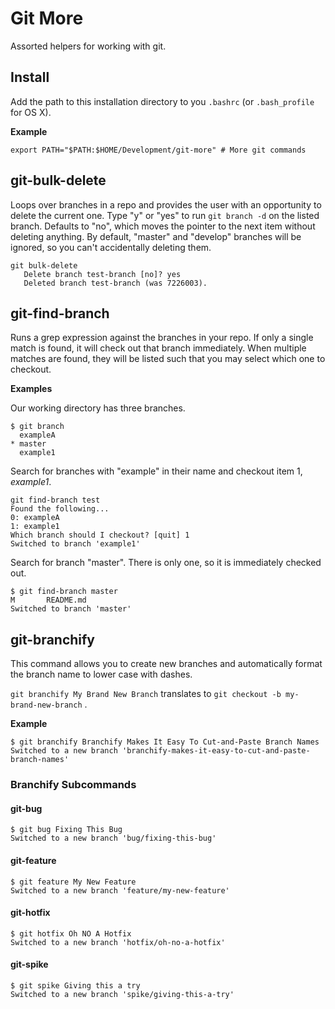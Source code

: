 # Git More

Assorted helpers for working with git.

## Install

Add the path to this installation directory to you `.bashrc` (or `.bash_profile` for OS X).

**Example**
```
export PATH="$PATH:$HOME/Development/git-more" # More git commands
```

## git-bulk-delete

Loops over branches in a repo and provides the user with an opportunity to delete the current one. Type "y" or "yes" to run `git branch -d` on the listed branch. Defaults to "no", which moves the pointer to the next item without deleting anything. By default, "master" and "develop" branches will be ignored, so you can't accidentally deleting them.

``` 
git bulk-delete
   Delete branch test-branch [no]? yes
   Deleted branch test-branch (was 7226003).
```



## git-find-branch

Runs a grep expression against the branches in your repo. If only a single match is found, it will check out that branch immediately. When multiple matches are found, they will be listed such that you may select which one to checkout.
  
**Examples**

Our working directory has three branches.
```
$ git branch
  exampleA
* master
  example1
```

Search for branches with "example" in their name and checkout item 1, *example1*.
```
git find-branch test
Found the following...
0: exampleA
1: example1
Which branch should I checkout? [quit] 1
Switched to branch 'example1'
```

Search for branch "master". There is only one, so it is immediately checked out.
```
$ git find-branch master
M       README.md
Switched to branch 'master'
```


## git-branchify

This command allows you to create new branches and automatically format the branch name to lower case with dashes.

`git branchify My Brand New Branch` translates to `git checkout -b my-brand-new-branch` .

**Example**
```
$ git branchify Branchify Makes It Easy To Cut-and-Paste Branch Names
Switched to a new branch 'branchify-makes-it-easy-to-cut-and-paste-branch-names'
```

### Branchify Subcommands

#### git-bug
```
$ git bug Fixing This Bug
Switched to a new branch 'bug/fixing-this-bug'
```

#### git-feature
```
$ git feature My New Feature
Switched to a new branch 'feature/my-new-feature'
```

#### git-hotfix
```
$ git hotfix Oh NO A Hotfix
Switched to a new branch 'hotfix/oh-no-a-hotfix'
```

#### git-spike
```
$ git spike Giving this a try
Switched to a new branch 'spike/giving-this-a-try'
```